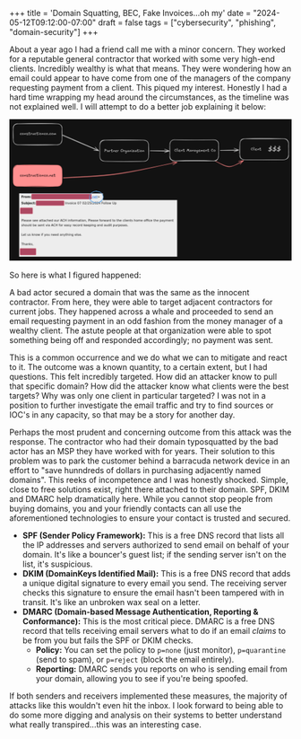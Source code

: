 +++
title = 'Domain Squatting, BEC, Fake Invoices...oh my'
date = "2024-05-12T09:12:00-07:00"
draft = false
tags = ["cybersecurity", "phishing", "domain-security"]
+++

About a year ago I had a friend call me with a minor concern. They worked for a
reputable general contractor that worked with some very high-end clients.
Incredibly wealthy is what that means. They were wondering how an email could
appear to have come from one of the managers of the company requesting payment
from a client. This piqued my interest. Honestly I had a hard time wrapping my
head around the circumstances, as the timeline was not explained well. I will
attempt to do a better job explaining it below:

![The email in question](./theEmail.png)

So here is what I figured happened:

A bad actor secured a domain that was the same as the innocent contractor. From
here, they were able to target adjacent contractors for current jobs. They
happened across a whale and proceeded to send an email requesting payment in an
odd fashion from the money manager of a wealthy client. The astute people at
that organization were able to spot something being off and responded
accordingly; no payment was sent.

This is a common occurrence and we do what we can to mitigate and react to it.
The outcome was a known quantity, to a certain extent, but I had questions. This
felt incredibly targeted. How did an attacker know to pull that specific domain? How did the attacker know what clients were the best targets? Why was only one client in particular targeted? I was not in a position to further investigate the email traffic and try to find sources or IOC's in any capacity, so that may be a story for another day. 

Perhaps the most prudent and concerning outcome from this attack was the response. The contractor who had their domain typosquatted by the bad actor has an MSP they have worked with for years. Their solution to this problem was to park the customer behind a barracuda network device in an effort to "save hunndreds of dollars in purchasing adjacently named domains". This reeks of incompetence and I was honestly shocked. Simple, close to free solutions exist, right there attached to their domain. SPF, DKIM and DMARC help dramatically here. While you cannot stop people from buying domains, you and your friendly contacts can all use the aforementioned technologies to ensure your contact is trusted and secured. 

- **SPF (Sender Policy Framework):** This is a free DNS record that lists all the IP addresses and servers authorized to send email on behalf of your domain. It's like a bouncer's guest list; if the sending server isn't on the list, it's suspicious.
- **DKIM (DomainKeys Identified Mail):** This is a free DNS record that adds a unique digital signature to every email you send. The receiving server checks this signature to ensure the email hasn't been tampered with in transit. It's like an unbroken wax seal on a letter.
- **DMARC (Domain-based Message Authentication, Reporting & Conformance):** This is the most critical piece. DMARC is a free DNS record that tells receiving email servers what to do if an email _claims_ to be from you but fails the SPF or DKIM checks.
	- **Policy:** You can set the policy to `p=none` (just monitor), `p=quarantine` (send to spam), or `p=reject` (block the email entirely).
	- **Reporting:** DMARC sends you reports on who is sending email from your domain, allowing you to see if you're being spoofed.

If both senders and receivers implemented these measures, the majority of attacks like this wouldn't even hit the inbox. I look forward to being able to do some more digging and analysis on their systems to better understand what really transpired...this was an interesting case.